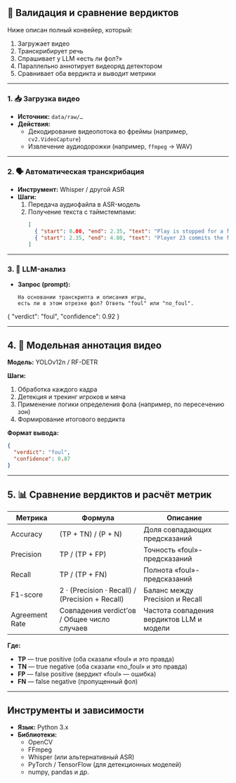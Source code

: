 ## 🔄 Валидация и сравнение вердиктов

Ниже описан полный конвейер, который:
1. Загружает видео  
2. Транскрибирует речь  
3. Спрашивает у LLM «есть ли фол?»  
4. Параллельно аннотирует видеоряд детектором  
5. Сравнивает оба вердикта и выводит метрики  

---

### 1. 📥 Загрузка видео  
- **Источник:** `data/raw/…`  
- **Действия:**  
  - Декодирование видеопотока во фреймы (например, `cv2.VideoCapture`)  
  - Извлечение аудиодорожки (например, `ffmpeg` → WAV)  

---

### 2. 🗣️ Автоматическая транскрибация  
- **Инструмент:** Whisper / другой ASR  
- **Шаги:**  
  1. Передача аудиофайла в ASR-модель  
  2. Получение текста с таймстемпами:  
     ```json
     [
       { "start": 0.00, "end": 2.35, "text": "Play is stopped for a foul" },
       { "start": 2.35, "end": 4.80, "text": "Player 23 commits the foul" }
     ]
     ```

---

### 3. 🤖 LLM-анализ
- **Запрос (prompt):**
  ```text
  На основании транскрипта и описания игры,
  есть ли в этом отрезке фол? Ответь "foul" или "no_foul".
{
  "verdict": "foul",
  "confidence": 0.92
}

---

## 4. 🦆 Модельная аннотация видео

**Модель:** YOLOv12n / RF-DETR

**Шаги:**
1. Обработка каждого кадра  
2. Детекция и трекинг игроков и мяча  
3. Применение логики определения фола (например, по пересечению зон)  
4. Формирование итогового вердикта  

**Формат вывода:**
```json
{
  "verdict": "foul",
  "confidence": 0.87
}
```
---

## 5. 📊 Сравнение вердиктов и расчёт метрик

| Метрика        | Формула                                          | Описание                                          |
| -------------- | ------------------------------------------------ | ------------------------------------------------- |
| Accuracy       | (TP + TN) / (P + N)                              | Доля совпадающих предсказаний                     |
| Precision      | TP / (TP + FP)                                   | Точность «foul»-предсказаний                      |
| Recall         | TP / (TP + FN)                                   | Полнота «foul»-предсказаний                       |
| F1-score       | 2 · (Precision · Recall) / (Precision + Recall)  | Баланс между Precision и Recall                   |
| Agreement Rate | Совпадения verdict’ов / Общее число случаев      | Частота совпадения вердиктов LLM и модели         |

**Где:**
- **TP** — true positive (оба сказали «foul» и это правда)  
- **TN** — true negative (оба сказали «no_foul» и это правда)  
- **FP** — false positive (вердикт «foul» — ошибка)  
- **FN** — false negative (пропущенный фол)  

---

## Инструменты и зависимости

- **Язык:** Python 3.x  
- **Библиотеки:**
  - OpenCV  
  - FFmpeg  
  - Whisper (или альтернативный ASR)  
  - PyTorch / TensorFlow (для детекционных моделей)  
  - numpy, pandas и др.


